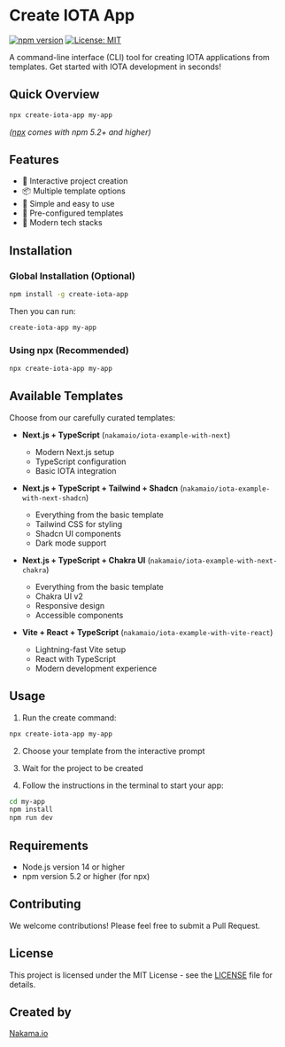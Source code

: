 # Create IOTA App

[![npm version](https://img.shields.io/npm/v/create-iota-app.svg)](https://www.npmjs.com/package/create-iota-app)
[![License: MIT](https://img.shields.io/badge/License-MIT-yellow.svg)](https://opensource.org/licenses/MIT)

A command-line interface (CLI) tool for creating IOTA applications from templates. Get started with IOTA development in seconds!

## Quick Overview

```bash
npx create-iota-app my-app
```

_([npx](https://medium.com/@maybekatz/introducing-npx-an-npm-package-runner-55f7d4bd282b) comes with npm 5.2+ and higher)_

## Features

- 🚀 Interactive project creation
- 📦 Multiple template options
- 🎯 Simple and easy to use
- 🔧 Pre-configured templates
- 🎨 Modern tech stacks

## Installation

### Global Installation (Optional)

```bash
npm install -g create-iota-app
```

Then you can run:

```bash
create-iota-app my-app
```

### Using npx (Recommended)

```bash
npx create-iota-app my-app
```

## Available Templates

Choose from our carefully curated templates:

- **Next.js + TypeScript** (`nakamaio/iota-example-with-next`)

  - Modern Next.js setup
  - TypeScript configuration
  - Basic IOTA integration

- **Next.js + TypeScript + Tailwind + Shadcn** (`nakamaio/iota-example-with-next-shadcn`)

  - Everything from the basic template
  - Tailwind CSS for styling
  - Shadcn UI components
  - Dark mode support

- **Next.js + TypeScript + Chakra UI** (`nakamaio/iota-example-with-next-chakra`)

  - Everything from the basic template
  - Chakra UI v2
  - Responsive design
  - Accessible components

- **Vite + React + TypeScript** (`nakamaio/iota-example-with-vite-react`)
  - Lightning-fast Vite setup
  - React with TypeScript
  - Modern development experience

## Usage

1. Run the create command:

```bash
npx create-iota-app my-app
```

2. Choose your template from the interactive prompt

3. Wait for the project to be created

4. Follow the instructions in the terminal to start your app:

```bash
cd my-app
npm install
npm run dev
```

## Requirements

- Node.js version 14 or higher
- npm version 5.2 or higher (for npx)

## Contributing

We welcome contributions! Please feel free to submit a Pull Request.

## License

This project is licensed under the MIT License - see the [LICENSE](LICENSE) file for details.

## Created by

[Nakama.io](https://github.com/nakamaio)
